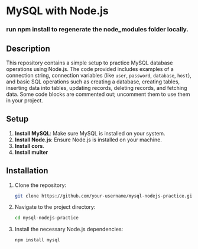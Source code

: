 # MySQL with Node.js

### run npm install to regenerate the node_modules folder locally.

## Description
This repository contains a simple setup to practice MySQL database operations using Node.js. The code provided includes examples of a connection string, connection variables (like `user`, `password`, `database`, `host`), and basic SQL operations such as creating a database, creating tables, inserting data into tables, updating records, deleting records, and fetching data. Some code blocks are commented out; uncomment them to use them in your project.

## Setup

1. **Install MySQL**: Make sure MySQL is installed on your system.
2. **Install Node.js**: Ensure Node.js is installed on your machine.
3. **Install cors**.
4. **Install multer**

## Installation

1. Clone the repository:
    ```bash
    git clone https://github.com/your-username/mysql-nodejs-practice.git
    ```

2. Navigate to the project directory:
    ```bash
    cd mysql-nodejs-practice
    ```

3. Install the necessary Node.js dependencies:
    ```bash
    npm install mysql
    ```

